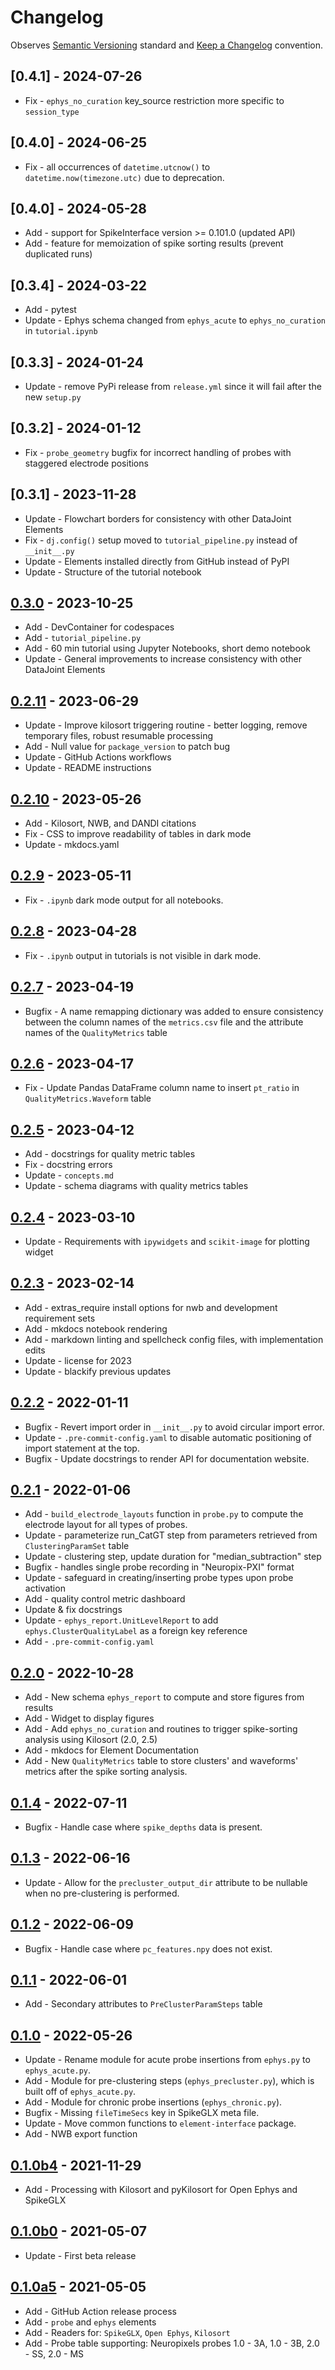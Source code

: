 # Changelog

Observes [Semantic Versioning](https://semver.org/spec/v2.0.0.html) standard and
 [Keep a Changelog](https://keepachangelog.com/en/1.0.0/) convention.

## [0.4.1] - 2024-07-26

+ Fix - `ephys_no_curation` key_source restriction more specific to `session_type`

## [0.4.0] - 2024-06-25

+ Fix - all occurrences of `datetime.utcnow()` to `datetime.now(timezone.utc)` due to deprecation.

## [0.4.0] - 2024-05-28

+ Add - support for SpikeInterface version >= 0.101.0 (updated API)
+ Add - feature for memoization of spike sorting results (prevent duplicated runs)

## [0.3.4] - 2024-03-22

+ Add - pytest
+ Update - Ephys schema changed from `ephys_acute` to `ephys_no_curation` in `tutorial.ipynb`

## [0.3.3] - 2024-01-24
+ Update - remove PyPi release from `release.yml` since it will fail after the new `setup.py`

## [0.3.2] - 2024-01-12
+ Fix - `probe_geometry` bugfix for incorrect handling of probes with staggered electrode positions

## [0.3.1] - 2023-11-28
+ Update - Flowchart borders for consistency with other DataJoint Elements
+ Fix - `dj.config()` setup moved to `tutorial_pipeline.py` instead of `__init__.py`
+ Update - Elements installed directly from GitHub instead of PyPI 
+ Update - Structure of the tutorial notebook

## [0.3.0] - 2023-10-25

+ Add - DevContainer for codespaces
+ Add - `tutorial_pipeline.py`
+ Add - 60 min tutorial using Jupyter Notebooks, short demo notebook
+ Update - General improvements to increase consistency with other DataJoint Elements

## [0.2.11] - 2023-06-29

+ Update - Improve kilosort triggering routine - better logging, remove temporary files, robust resumable processing
+ Add - Null value for `package_version` to patch bug
+ Update - GitHub Actions workflows
+ Update - README instructions

## [0.2.10] - 2023-05-26

+ Add - Kilosort, NWB, and DANDI citations
+ Fix - CSS to improve readability of tables in dark mode
+ Update - mkdocs.yaml

## [0.2.9] - 2023-05-11

+ Fix - `.ipynb` dark mode output for all notebooks.

## [0.2.8] - 2023-04-28

+ Fix - `.ipynb` output in tutorials is not visible in dark mode.

## [0.2.7] - 2023-04-19

+ Bugfix - A name remapping dictionary was added to ensure consistency between the column names of the `metrics.csv` file and the attribute names of the `QualityMetrics` table

## [0.2.6] - 2023-04-17

+ Fix - Update Pandas DataFrame column name to insert `pt_ratio` in `QualityMetrics.Waveform` table

## [0.2.5] - 2023-04-12

+ Add - docstrings for quality metric tables
+ Fix - docstring errors
+ Update - `concepts.md`
+ Update - schema diagrams with quality metrics tables

## [0.2.4] - 2023-03-10

+ Update - Requirements with `ipywidgets` and `scikit-image` for plotting widget

## [0.2.3] - 2023-02-14

+ Add - extras_require install options for nwb and development requirement sets
+ Add - mkdocs notebook rendering
+ Add - markdown linting and spellcheck config files, with implementation edits
+ Update - license for 2023
+ Update - blackify previous updates

## [0.2.2] - 2022-01-11

+ Bugfix - Revert import order in `__init__.py` to avoid circular import error.
+ Update - `.pre-commit-config.yaml` to disable automatic positioning of import
  statement at the top.
+ Bugfix - Update docstrings to render API for documentation website.

## [0.2.1] - 2022-01-06

+ Add - `build_electrode_layouts` function in `probe.py` to compute the electrode layout
  for all types of probes.
+ Update - parameterize run_CatGT step from parameters retrieved from
  `ClusteringParamSet` table
+ Update - clustering step, update duration for "median_subtraction" step
+ Bugfix - handles single probe recording in "Neuropix-PXI" format
+ Update - safeguard in creating/inserting probe types upon probe activation
+ Add - quality control metric dashboard
+ Update & fix docstrings
+ Update - `ephys_report.UnitLevelReport` to add `ephys.ClusterQualityLabel` as a
  foreign key reference
+ Add - `.pre-commit-config.yaml`

## [0.2.0] - 2022-10-28

+ Add - New schema `ephys_report` to compute and store figures from results
+ Add - Widget to display figures
+ Add - Add `ephys_no_curation` and routines to trigger spike-sorting analysis
  using Kilosort (2.0, 2.5)
+ Add - mkdocs for Element Documentation
+ Add - New `QualityMetrics` table to store clusters' and waveforms' metrics after the
  spike sorting analysis.

## [0.1.4] - 2022-07-11

+ Bugfix - Handle case where `spike_depths` data is present.

## [0.1.3] - 2022-06-16

+ Update - Allow for the `precluster_output_dir` attribute to be nullable when no
  pre-clustering is performed.

## [0.1.2] - 2022-06-09

+ Bugfix - Handle case where `pc_features.npy` does not exist.

## [0.1.1] - 2022-06-01

+ Add - Secondary attributes to `PreClusterParamSteps` table

## [0.1.0] - 2022-05-26

+ Update - Rename module for acute probe insertions from `ephys.py` to `ephys_acute.py`.
+ Add - Module for pre-clustering steps (`ephys_precluster.py`), which is built off of
  `ephys_acute.py`.
+ Add - Module for chronic probe insertions (`ephys_chronic.py`).
+ Bugfix - Missing `fileTimeSecs` key in SpikeGLX meta file.
+ Update - Move common functions to `element-interface` package.
+ Add - NWB export function

## [0.1.0b4] - 2021-11-29

+ Add - Processing with Kilosort and pyKilosort for Open Ephys and SpikeGLX

## [0.1.0b0] - 2021-05-07

+ Update - First beta release

## [0.1.0a5] - 2021-05-05

+ Add - GitHub Action release process
+ Add - `probe` and `ephys` elements
+ Add - Readers for: `SpikeGLX`, `Open Ephys`, `Kilosort`
+ Add - Probe table supporting: Neuropixels probes 1.0 - 3A, 1.0 - 3B, 2.0 - SS,
  2.0 - MS

[0.3.0]: https://github.com/datajoint/element-array-ephys/releases/tag/0.3.0
[0.2.11]: https://github.com/datajoint/element-array-ephys/releases/tag/0.2.11
[0.2.10]: https://github.com/datajoint/element-array-ephys/releases/tag/0.2.10
[0.2.9]: https://github.com/datajoint/element-array-ephys/releases/tag/0.2.9
[0.2.8]: https://github.com/datajoint/element-array-ephys/releases/tag/0.2.8
[0.2.7]: https://github.com/datajoint/element-array-ephys/releases/tag/0.2.7
[0.2.6]: https://github.com/datajoint/element-array-ephys/releases/tag/0.2.6
[0.2.5]: https://github.com/datajoint/element-array-ephys/releases/tag/0.2.5
[0.2.4]: https://github.com/datajoint/element-array-ephys/releases/tag/0.2.4
[0.2.3]: https://github.com/datajoint/element-array-ephys/releases/tag/0.2.3
[0.2.2]: https://github.com/datajoint/element-array-ephys/releases/tag/0.2.2
[0.2.1]: https://github.com/datajoint/element-array-ephys/releases/tag/0.2.1
[0.2.0]: https://github.com/datajoint/element-array-ephys/releases/tag/0.2.0
[0.1.4]: https://github.com/datajoint/element-array-ephys/releases/tag/0.1.4
[0.1.3]: https://github.com/datajoint/element-array-ephys/releases/tag/0.1.3
[0.1.2]: https://github.com/datajoint/element-array-ephys/releases/tag/0.1.2
[0.1.1]: https://github.com/datajoint/element-array-ephys/releases/tag/0.1.1
[0.1.0]: https://github.com/datajoint/element-array-ephys/releases/tag/0.1.0
[0.1.0b4]: https://github.com/datajoint/element-array-ephys/releases/tag/0.1.0b4
[0.1.0b0]: https://github.com/datajoint/element-array-ephys/releases/tag/0.1.0b0
[0.1.0a5]: https://github.com/datajoint/element-array-ephys/releases/tag/0.1.0a5
